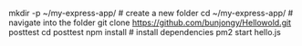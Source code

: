 mkdir -p ~/my-express-app/ # create a new folder
cd ~/my-express-app/ # navigate into the folder
git clone https://github.com/bunjongy/Hellowold.git posttest
cd posttest
npm install # install dependencies
pm2 start hello.js